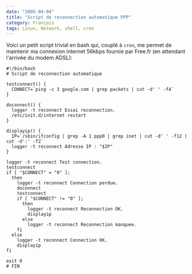 ```yaml
---
date: "2005-04-04"
title: "Script de reconnection automatique PPP"
category: Français
tags: Linux, Network, shell, cron
---
```


Voici un petit script trivial en bash qui, couplé à `cron`, me permet de maintenir ma connexion internet 56kbps fournie par Free.fr (en attendant l'arrivée du modem ADSL):

```shell-session
#!/bin/bash
# Script de reconnection automatique

testconnect() {
  CONNECT=`ping -c 3 google.com | grep packets | cut -d' ' -f4`
}

doconnect() {
  logger -t reconnect Essai reconnection.
  /etc/init.d/internet restart
}

displayip() {
  IP=`/sbin/ifconfig | grep -A 1 ppp0 | grep inet | cut -d' ' -f12 | cut -d':' -f2`
  logger -t reconnect Adresse IP : "$IP"
}

logger -t reconnect Test connection.
testconnect
if [ "$CONNECT" = "0" ];
  then
    logger -t reconnect Connection perdue.
    doconnect
    testconnect
    if [ "$CONNECT" != "0" ];
      then
        logger -t reconnect Reconnection OK.
        displayip
      else
        logger -t reconnect Reconnection manquee.
    fi
  else
    logger -t reconnect Connection OK.
    displayip
fi

exit 0
# FIN
```
